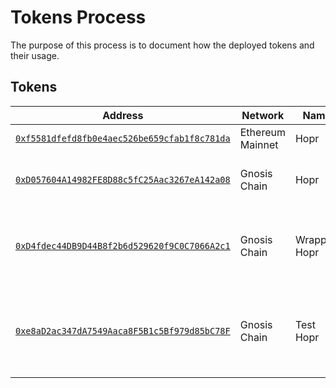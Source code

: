 # Tokens Process

The purpose of this process is to document how the deployed tokens and their
usage.

## Tokens

| Address                                                   | Network          | Name         | Symbol | Description                                                           |
| --------------------------------------------------------- | ---------------- | ------------ | ------ | --------------------------------------------------------------------- |
| [`0xf5581dfefd8fb0e4aec526be659cfab1f8c781da`][es_hopr]   | Ethereum Mainnet | Hopr         | Hopr   | Main token.                                                           |
| [`0xD057604A14982FE8D88c5fC25Aac3267eA142a08`][bs_xhopr]  | Gnosis Chain     | Hopr         | xHopr  | Bridged token from Ethereum Mainnet.                                  |
| [`0xD4fdec44DB9D44B8f2b6d529620f9C0C7066A2c1`][bs_wxhopr] | Gnosis Chain     | Wrapped Hopr | wxHopr | ERC777 version of xHopr. E.g. used in staking rewards.                |
| [`0xe8aD2ac347dA7549Aaca8F5B1c5Bf979d85bC78F`][bs_txhopr] | Gnosis Chain     | Test Hopr    | txHopr | Used for integration testing by various systems. Minted as required. |

[es_hopr]: https://etherscan.io/token/0xf5581dfefd8fb0e4aec526be659cfab1f8c781da
[bs_txhopr]: https://blockscout.com/xdai/mainnet/address/0xe8aD2ac347dA7549Aaca8F5B1c5Bf979d85bC78F
[bs_wxhopr]: https://blockscout.com/xdai/mainnet/address/0xD4fdec44DB9D44B8f2b6d529620f9C0C7066A2c1
[bs_xhopr]: https://blockscout.com/xdai/mainnet/address/0xD057604A14982FE8D88c5fC25Aac3267eA142a08
